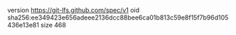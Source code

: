 version https://git-lfs.github.com/spec/v1
oid sha256:ee349423e656adeee2136dcc88bee6ca01b813c59e8f15f7b96d105436e13e81
size 468
